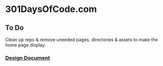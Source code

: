 # 301DaysOfCode.com

## To Do

Clean up repo & remove uneeded pages, directories & assets to make the home page display.

### [Design Document](https://medium.freecodecamp.org/how-to-write-a-good-software-design-document-66fcf019569c)
